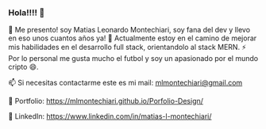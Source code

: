 ### Hola!!!! 👋

👋 Me presento! soy Matias Leonardo Montechiari, soy fana del dev y llevo en eso unos cuantos años ya! 
🌱 Actualmente estoy en el camino de mejorar mis habilidades en el desarrollo full stack, orientandolo al stack MERN. 
⚡ Por lo personal me gusta mucho el futbol y soy un apasionado por el mundo cripto 😄.

📫 Si necesitas contactarme este es mi mail: mlmontechiari@gmail.com

💾 Portfolio: https://mlmontechiari.github.io/Porfolio-Design/

💬 LinkedIn: https://www.linkedin.com/in/matias-l-montechiari/

<!--
**MLMontechiari/MLMontechiari** is a ✨ _special_ ✨ repository because its `README.md` (this file) appears on your GitHub profile.

Here are some ideas to get you started:

- 🔭 I’m currently working on ...
- 🌱 I’m currently learning ...
- 👯 I’m looking to collaborate on ...
- 🤔 I’m looking for help with ...
- 💬 Ask me about ...
- 📫 How to reach me: ...
- 😄 Pronouns: ...
- ⚡ Fun fact: ...
-->
